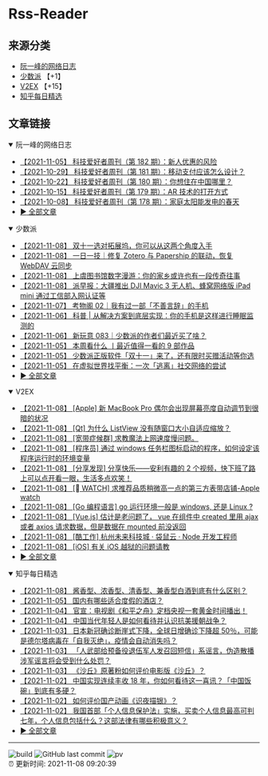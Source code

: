 # Rss-Reader

## 来源分类

* [阮一峰的网络日志](#阮一峰的网络日志)
* [少数派](#少数派) 【+1】
* [V2EX](#V2EX) 【+15】
* [知乎每日精选](#知乎每日精选)

## 文章链接

<details open>
    <summary id="阮一峰的网络日志">
     阮一峰的网络日志
    </summary>


* [【2021-11-05】 科技爱好者周刊（第 182 期）：新人优惠的风险](http://www.ruanyifeng.com/blog/2021/11/weekly-issue-182.html)
* [【2021-10-29】 科技爱好者周刊（第 181 期）：移动支付应该怎么设计？](http://www.ruanyifeng.com/blog/2021/10/weekly-issue-181.html)
* [【2021-10-22】 科技爱好者周刊（第 180 期）：你想住在中国哪里？](http://www.ruanyifeng.com/blog/2021/10/weekly-issue-180.html)
* [【2021-10-15】 科技爱好者周刊（第 179 期）：AR 技术的打开方式](http://www.ruanyifeng.com/blog/2021/10/weekly-issue-179.html)
* [【2021-10-08】 科技爱好者周刊（第 178 期）：家庭太阳能发电的春天](http://www.ruanyifeng.com/blog/2021/10/weekly-issue-178.html)
* [:arrow_forward: 全部文章](data/阮一峰的网络日志.md)
</details>

<details open>
    <summary id="少数派">
     少数派
    </summary>


* [【2021-11-08】 双十一选对拓展坞，你可以从这两个角度入手](https://sspai.com/post/69701)
* [【2021-11-08】 一日一技｜修复 Zotero 与 Papership 的联动，恢复 WebDAV 云同步](https://sspai.com/post/69747)
* [【2021-11-08】 上虞图书馆数字漫游：你的家乡或许也有一段传奇往事](https://sspai.com/post/69606)
* [【2021-11-08】 派早报：大疆推出 DJI Mavic 3 无人机、蜂窝网络版 iPad mini 通过工信部入网认证等](https://sspai.com/post/69736)
* [【2021-11-07】 考物阁 02｜我有过一部「不善言辞」的手机](https://sspai.com/post/69647)
* [【2021-11-06】 科普 | 从解决方案到底层实现：你的手机是这样进行睡眠监测的](https://sspai.com/post/67931)
* [【2021-11-06】 新玩意 083｜少数派的作者们最近买了啥？](https://sspai.com/post/69704)
* [【2021-11-05】 本周看什么 丨最近值得一看的 9 部作品](https://sspai.com/post/69699)
* [【2021-11-05】 少数派正版软件「双十一」来了，还有限时买赠活动等你选](https://sspai.com/post/69642)
* [【2021-11-05】 在虚拟世界找平衡：一次「逃离」社交网络的尝试](https://sspai.com/post/69565)
* [:arrow_forward: 全部文章](data/少数派.md)
</details>

<details open>
    <summary id="V2EX">
     V2EX
    </summary>


* [【2021-11-08】 [Apple] 新 MacBook Pro 偶尔会出现屏幕亮度自动调节到很暗的状况](https://www.v2ex.com/t/813934)
* [【2021-11-08】 [Qt] 为什么 ListView 没有随窗口大小自适应缩放？](https://www.v2ex.com/t/813932)
* [【2021-11-08】 [宽带症候群] 求教魔法上网速度慢问题。](https://www.v2ex.com/t/813929)
* [【2021-11-08】 [程序员] 通过 windows 任务栏图标启动的程序，如何设定该程序运行时的环境变量](https://www.v2ex.com/t/813928)
* [【2021-11-08】 [分享发现] 分享快乐——安利有趣的 2 个视频，快下班了路上可以点开看一眼，生活多点欢笑！](https://www.v2ex.com/t/813926)
* [【2021-11-08】 [ WATCH] 求推荐品质稍微高一点的第三方表带店铺-Apple watch](https://www.v2ex.com/t/813925)
* [【2021-11-08】 [Go 编程语言] go 运行环境一般是 windows, 还是 Linux ?](https://www.v2ex.com/t/813922)
* [【2021-11-08】 [Vue.js] 估计是老问题了， vue 在组件中 created 里用 ajax 或者 axios 请求数据，但是数据在 mounted 前没返回](https://www.v2ex.com/t/813921)
* [【2021-11-08】 [酷工作] 杭州未来科技城 · 袋鼠云 · Node 开发工程师](https://www.v2ex.com/t/813920)
* [【2021-11-08】 [iOS] 有关 iOS 越狱的问题请教](https://www.v2ex.com/t/813919)
* [:arrow_forward: 全部文章](data/V2EX.md)
</details>

<details open>
    <summary id="知乎每日精选">
     知乎每日精选
    </summary>


* [【2021-11-08】 酱香型、浓香型、清香型、兼香型白酒到底有什么区别？](http://www.zhihu.com/question/20828281/answer/2207830954?utm_campaign=rss&utm_medium=rss&utm_source=rss&utm_content=title)
* [【2021-11-05】 国内有哪些适合度假的酒店？](http://www.zhihu.com/question/303023687/answer/2206724842?utm_campaign=rss&utm_medium=rss&utm_source=rss&utm_content=title)
* [【2021-11-04】 官宣：电视剧《和平之舟》定档央视一套黄金时间播出！](http://zhuanlan.zhihu.com/p/428672087?utm_campaign=rss&utm_medium=rss&utm_source=rss&utm_content=title)
* [【2021-11-04】 中国当代年轻人是如何看待并认识抗美援朝战争？](http://www.zhihu.com/question/421031649/answer/2205192080?utm_campaign=rss&utm_medium=rss&utm_source=rss&utm_content=title)
* [【2021-11-03】 日本新冠确诊断崖式下降，全球日增确诊下降超 50％，可能是德尔塔病毒在「自我灭绝」，疫情会自动消失吗？](http://www.zhihu.com/question/496005316/answer/2203014101?utm_campaign=rss&utm_medium=rss&utm_source=rss&utm_content=title)
* [【2021-11-03】 「人武部给预备役退伍军人发召回短信」系谣言，伪造散播涉军谣言将会受到什么处罚？](http://www.zhihu.com/question/496304840/answer/2203847145?utm_campaign=rss&utm_medium=rss&utm_source=rss&utm_content=title)
* [【2021-11-03】 《沙丘》原著粉如何评价电影版《沙丘》？](http://www.zhihu.com/question/493552121/answer/2192864483?utm_campaign=rss&utm_medium=rss&utm_source=rss&utm_content=title)
* [【2021-11-02】 中国实现连续丰收 18 年，你如何看待这一喜讯？「中国饭碗」到底有多硬？](http://www.zhihu.com/question/496056671/answer/2202456757?utm_campaign=rss&utm_medium=rss&utm_source=rss&utm_content=title)
* [【2021-11-02】 如何评价国产动画《识夜描银》？](http://www.zhihu.com/question/489702836/answer/2202420660?utm_campaign=rss&utm_medium=rss&utm_source=rss&utm_content=title)
* [【2021-11-02】 我国首部「个人信息保护法」实施，买卖个人信息最高可判七年，个人信息包括什么？这部法律有哪些积极意义？](http://www.zhihu.com/question/495846558/answer/2201845815?utm_campaign=rss&utm_medium=rss&utm_source=rss&utm_content=title)
* [:arrow_forward: 全部文章](data/知乎每日精选.md)
</details>


---

![build](https://github.com/LikaiLee/rss-reader/workflows/rss%20reader/badge.svg)
![GitHub last commit](https://img.shields.io/github/last-commit/likailee/rss-reader)
![pv](https://pageview.vercel.app/?github_user=likailee) <br>
:alarm_clock: 更新时间: 2021-11-08 09:20:39